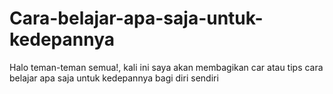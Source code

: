 # Cara-belajar-apa-saja-untuk-kedepannya
Halo teman-teman semua!, kali ini saya akan membagikan car atau tips cara belajar apa saja untuk kedepannya bagi diri sendiri
